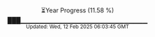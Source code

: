 <p align="center">
⏳Year Progress (11.58 %)<br>
███▁▁▁▁▁▁▁▁▁▁▁▁▁▁▁▁▁▁▁▁▁▁▁▁▁▁▁ <br>
<sub>Updated: Wed, 12 Feb 2025 06:03:45 GMT</sub>
</p>

